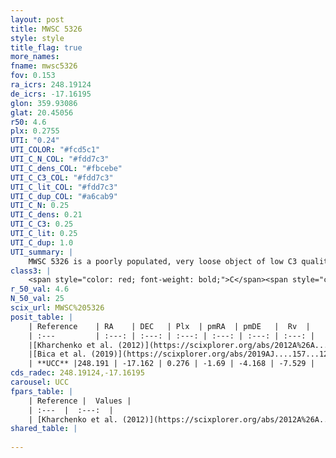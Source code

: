 ```yaml
---
layout: post
title: MWSC 5326
style: style
title_flag: true
more_names: 
fname: mwsc5326
fov: 0.153
ra_icrs: 248.19124
de_icrs: -17.16195
glon: 359.93086
glat: 20.45056
r50: 4.6
plx: 0.2755
UTI: "0.24"
UTI_COLOR: "#fcd5c1"
UTI_C_N_COL: "#fdd7c3"
UTI_C_dens_COL: "#fbcebe"
UTI_C_C3_COL: "#fdd7c3"
UTI_C_lit_COL: "#fdd7c3"
UTI_C_dup_COL: "#a6cab9"
UTI_C_N: 0.25
UTI_C_dens: 0.21
UTI_C_C3: 0.25
UTI_C_lit: 0.25
UTI_C_dup: 1.0
UTI_summary: |
    MWSC 5326 is a poorly populated, very loose object of low C3 quality. It is poorly studied in the literature, with no articles listed in the last 6 years.
class3: |
    <span style="color: red; font-weight: bold;">C</span><span style="color: red; font-weight: bold;">C</span>
r_50_val: 4.6
N_50_val: 25
scix_url: MWSC%205326
posit_table: |
    | Reference    | RA    | DEC   | Plx  | pmRA  | pmDE   |  Rv  |
    | :---         | :---: | :---: | :---: | :---: | :---: | :---: |
    |[Kharchenko et al. (2012)](https://scixplorer.org/abs/2012A%26A...543A.156K) | 248.197 | -17.143 | -- | -7.74 | -8.91 | -- |
    |[Bica et al. (2019)](https://scixplorer.org/abs/2019AJ....157...12B) | 248.188 | -17.143 | -- | -- | -- | -- |
    | **UCC** |248.191 | -17.162 | 0.276 | -1.69 | -4.168 | -7.529 | 
cds_radec: 248.19124,-17.16195
carousel: UCC
fpars_table: |
    | Reference |  Values |
    | :---  |  :---:  |
    | [Kharchenko et al. (2012)](https://scixplorer.org/abs/2012A%26A...543A.156K) | `e_bv=0.25, distance=1637, log_age=9.485` |
shared_table: |
    
---
```

